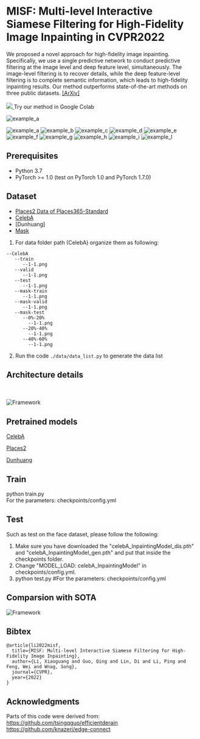 # MISF: Multi-level Interactive Siamese Filtering for High-Fidelity Image Inpainting in CVPR2022

We proposed a novel approach for high-fidelity image inpainting. Specifically, we use a single predictive network to conduct predictive filtering at the image level and deep feature level, simultaneously. The image-level filtering is to recover details, while the deep feature-level filtering is to complete semantic information, which leads to high-fidelity inpainting results. Our method outperforms state-of-the-art methods on three public datasets.
[[ArXiv]](https://arxiv.org/abs/2203.06304)
<br><br>
<a href = "https://colab.research.google.com/drive/16mdFLTaBGyeQMO5KErDTClr3gW4WP1di?usp=sharing">
    <img src="./images/colab.svg">
</a>
Try our method in Google Colab
<br>

![example_a](./images/frameworks.png)

![example_a](./images/gif/a.gif)
![example_b](./images/gif/b.gif)
![example_c](./images/gif/c.gif)
![example_d](./images/gif/d.gif)
![example_e](./images/gif/e.gif)
![example_f](./images/gif/f.gif)
![example_g](./images/gif/g.gif)
![example_h](./images/gif/h.gif)
![example_i](./images/gif/i.gif)
![example_l](./images/gif/l.gif)

## Prerequisites
- Python 3.7
- PyTorch >= 1.0 (test on PyTorch 1.0 and PyTorch 1.7.0)

## Dataset

- [Places2 Data of Places365-Standard](http://places2.csail.mit.edu/download.html)
- [CelebA](https://mmlab.ie.cuhk.edu.hk/projects/CelebA.html)
- [Dunhuang]
- [Mask](https://drive.google.com/file/d/1cuw8QGfiop9b4K7yo5wPgPqXBIHjS6MI/view?usp=share_link)

1. For data folder path (CelebA) organize them as following:

```shell
--CelebA
   --train
      --1-1.png
   --valid
      --1-1.png
   --test
      --1-1.png
   --mask-train
	  --1-1.png
   --mask-valid
      --1-1.png
   --mask-test
      --0%-20%
        --1-1.png
      --20%-40%
        --1-1.png
      --40%-60%
        --1-1.png
 ```

 2. Run the code  `./data/data_list.py` to generate the data list

## Architecture details

<br><br>
![Framework](./images/misf_arch.png)

## Pretrained models

[CelebA](https://drive.google.com/drive/folders/14QVgtG5nbk5e00QRqEJBlBM5Q-aHF5Bd?usp=sharing)

[Places2](https://drive.google.com/drive/folders/14QVgtG5nbk5e00QRqEJBlBM5Q-aHF5Bd?usp=sharing)

[Dunhuang](https://drive.google.com/drive/folders/14QVgtG5nbk5e00QRqEJBlBM5Q-aHF5Bd?usp=sharing)

## Train

python train.py
<br>
For the parameters: checkpoints/config.yml

## Test

Such as test on the face dataset, please follow the following:
1. Make sure you have downloaded the "celebA_InpaintingModel_dis.pth" and "celebA_InpaintingModel_gen.pth" and put that inside the checkpoints folder.
2. Change "MODEL_LOAD: celebA_InpaintingModel" in checkpoints/config.yml.
3. python test.py #For the parameters: checkpoints/config.yml


## Comparsion with SOTA
![Framework](./images/comparison.png)

## Bibtex

```
@article{li2022misf,
  title={MISF: Multi-level Interactive Siamese Filtering for High-Fidelity Image Inpainting},
  author={Li, Xiaoguang and Guo, Qing and Lin, Di and Li, Ping and Feng, Wei and Wnag, Song},
  journal={CVPR},
  year={2022}
}
```

## Acknowledgments
Parts of this code were derived from:<br>
https://github.com/tsingqguo/efficientderain <br>
https://github.com/knazeri/edge-connect
